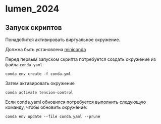 # lumen_2024

## Запуск скриптов

Понадобится активировать виртуальное окружение.

Должна быть установлена [miniconda](https://docs.anaconda.com/free/miniconda/)

Перед первым запуском скрипта потребуется создать окружение из файла `conda.yaml`

```
conda env create -f conda.yml
```

Затем активировать окружение
```
conda activate tension-control
```

Если conda.yaml обновился потребуется выполнить следующую команду, чтобы обновить окружение:
```
conda env update --file conda.yaml --prune
```